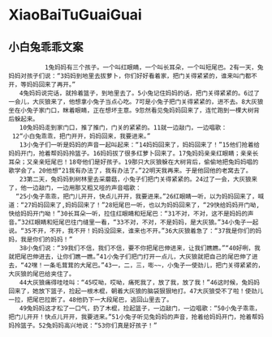 # XiaoBaiTuGuaiGuai
小白兔乖乖文案
------------------------
              1兔妈妈有三个孩子。一个叫红眼睛，一个叫长耳朵，一个叫短尾巴。2有一天，兔妈妈对孩子们说：“3妈妈到地里去拔萝卜，你们好好看着家，把门关得紧紧的，谁来叫门都不开，等妈妈回来了再开。”
       4兔妈妈说完话，就拎着篮子，到地里去了。5小兔记住妈妈的话，把门关得紧紧的。6过了一会儿，大灰狼来了，他想拿小兔子当点心吃。7可是小兔子把门关得紧紧的，进不去。8大灰狼坐在小兔子家门口，眯着眼睛，正在想坏主意。9忽然看见兔妈妈回来了，连忙跑到一棵大树背后躲起来。
       10兔妈妈走到家门口，推了推门，门关的紧紧的。11就一边敲门，一边唱歌：
     12“小白兔乖乖，把门开开，妈妈回来，我要进来。”
       13小兔子们一听是妈妈的声音一起叫起来：“14妈妈回来了，妈妈回来了！”15他们抢着给妈妈开门，抢着帮妈妈拎篮子。16妈妈拔了很多红萝卜回来了。17兔妈妈亲亲红眼睛；亲亲长耳朵；又亲亲短尾巴！18夸他们是好孩子。19那只大灰狼躲在大树背后，偷偷地把兔妈妈唱的歌学会了。20他想“21我有办法了，我有办法了。”22明天我再来。于是他回他的老窝去了。
       23第二天，兔妈妈到树林里去采蘑菇，小兔子们把门关得紧紧的。24过了一会，大灰狼来了，他一边敲门，一边用那又粗又哑的声音唱歌：
      “25小兔子乖乖，把门儿开开，快点儿开开，我要进来。”26红眼睛一听，以为妈妈回来了，喊道：“27妈妈回来了,妈妈回来了！”28短尾巴一听，也以为妈妈回来了，“29快给妈妈开门呦,快给妈妈开门呦！”30长耳朵一听，拉住红眼睛和短尾巴：“31不对，不对，这不是妈妈的声音。”32红眼睛和短尾巴往门缝里一看，“33不对，不对，不是妈妈，是大灰狼。”34小兔子一起说。“35不开，不开，我不开！妈妈没回来，谁来也不开。”36大灰狼着急了：“37我是你们的妈妈，我是你们的妈妈！”
       38小兔们说：“39我们不信，我们不信，要不你把尾巴伸进来，让我们瞧瞧。”“40好咧，我就把尾巴伸进去，让你们瞧一瞧。”41小兔子们把门打开一点儿，大灰狼就把自己的尾巴伸了进去，“42嘿！一条毛茸茸的大尾巴。”43一，二，三，嘭~~，小兔子一使劲儿，把门关得紧紧的，大灰狼的尾巴给夹住了。
       44大灰狼痛得哇哇叫：“45哎呦，哎呦，痛死我了，放了我，放了我！”46这时候，兔妈妈回来了，她放下篮子，捡起一根木棍，朝着大灰狼的脑袋狠狠地打。47大灰狼受不了啦！使劲儿一拉，把尾巴拉断了。48他扔下一大段尾巴，逃回山里去了。
       49兔妈妈这才松了一口气，扔了木棍，捡起篮子，一边敲门，一边唱歌：“50小兔子乖乖，把门儿开开！快点儿开开，我要进来。”51小兔子听见兔妈妈的声音，抢着给妈妈开门，抢着帮妈妈拎篮子。52兔妈妈高兴地说：“53你们真是好孩子！”

